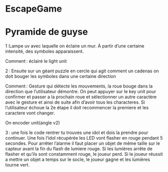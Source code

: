 # EscapeGame

# Pyramide de guyse  

 

1 :Lampe uv avec laquelle on éclaire un mur. À partir d’une certaine intensité, des symboles apparaissent.  

Comment : éclairé le light unit 

 

2 : Ensuite sur un géant puzzle en cercle qui agit comment un cadenas on doit bouger les symboles dans une certaine direction 

Comment : Gesture qui détecte les mouvements, la roue bouge dans la direction que l’utilisateur démontre. On peut appuyer sur le key unit pour confirmer et passer a la prochain roue et sélectionner un autre caractère  avec le gesture et ainsi de suite afin d’avoir tous les characteres. Si l’utilisateur échoue la 2e étape il doit recommencer la premiere et les caractere vont changer. 

 

On encoder unit(angle v2) 

 

3 : une fois le code rentrer tu trouves une idol  et dois la prendre pour continuer. Une fois l’idol récupérée les LED vont flasher en rouge pendant 5 secondes. Pour arrêter l’alarme il faut placer un objet de même taille sur le capteur avant la fin du flash de lumiere rouge. Si les lumières arrête de flasher et qu’ils sont constamment rouge, le joueur perd. Si le joueur réussit a mettre un objet a temps sur le socle, le joueur gagne et les lumières tourne vert. 
